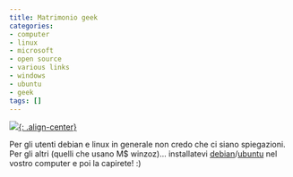 ```yaml
---
title: Matrimonio geek
categories:
- computer
- linux
- microsoft
- open source
- various links
- windows
- ubuntu
- geek
tags: []
---
```

[![]({{site.url}}/images/apt-get-wife.png){: .align-center}]({{site.url}}/images/apt-get-wife.png)

Per gli utenti debian e linux in generale non credo che ci siano spiegazioni.
Per gli altri (quelli che usano M$ winzoz)... installatevi
[debian](http://get.debian.net/ "http://get.debian.net/"
)/[ubuntu](http://www.ubuntu.com/getubuntu/download
"http://www.ubuntu.com/getubuntu/download" ) nel vostro computer e poi la
capirete! :)

